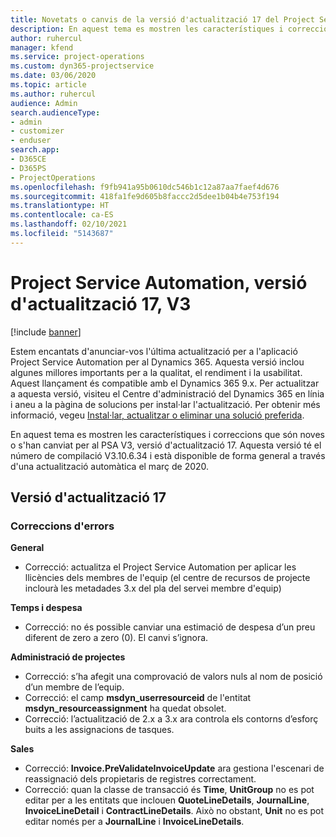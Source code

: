 ```yaml
---
title: Novetats o canvis de la versió d'actualització 17 del Project Service Automation, V3
description: En aquest tema es mostren les característiques i correccions disponibles al Project Service Automation V3, versió d'actualització 17.
author: ruhercul
manager: kfend
ms.service: project-operations
ms.custom: dyn365-projectservice
ms.date: 03/06/2020
ms.topic: article
ms.author: ruhercul
audience: Admin
search.audienceType:
- admin
- customizer
- enduser
search.app:
- D365CE
- D365PS
- ProjectOperations
ms.openlocfilehash: f9fb941a95b0610dc546b1c12a87aa7faef4d676
ms.sourcegitcommit: 418fa1fe9d605b8faccc2d5dee1b04b4e753f194
ms.translationtype: HT
ms.contentlocale: ca-ES
ms.lasthandoff: 02/10/2021
ms.locfileid: "5143687"
---
```

# <a name="project-service-automation-update-release-17-v3"></a>Project Service Automation, versió d'actualització 17, V3

[!include [banner](../includes/psa-now-project-operations.md)]

Estem encantats d'anunciar-vos l'última actualització per a l'aplicació Project Service Automation per al Dynamics 365. Aquesta versió inclou algunes millores importants per a la qualitat, el rendiment i la usabilitat.  Aquest llançament és compatible amb el Dynamics 365 9.x. Per actualitzar a aquesta versió, visiteu el Centre d'administració del Dynamics 365 en línia i aneu a la pàgina de solucions per instal·lar l'actualització. Per obtenir més informació, vegeu [Instal·lar, actualitzar o eliminar una solució preferida](https://docs.microsoft.com/power-platform/admin/install-remove-preferred-solution).

En aquest tema es mostren les característiques i correccions que són noves o s'han canviat per al PSA V3, versió d'actualització 17. Aquesta versió té el número de compilació V3.10.6.34 i està disponible de forma general a través d'una actualització automàtica el març de 2020.


## <a name="update-release-17"></a>Versió d'actualització 17

### <a name="bug-fixes"></a>Correccions d'errors

**General**

- Correcció: actualitza el Project Service Automation per aplicar les llicències dels membres de l'equip (el centre de recursos de projecte inclourà les metadades 3.x del pla del servei membre d'equip)
 
**Temps i despesa**

- Correcció: no és possible canviar una estimació de despesa d’un preu diferent de zero a zero (0). El canvi s’ignora.

**Administració de projectes**

- Correcció: s’ha afegit una comprovació de valors nuls al nom de posició d’un membre de l’equip.
- Correcció: el camp **msdyn_userresourceid** de l'entitat **msdyn_resourceassignment** ha quedat obsolet.
- Correcció: l’actualització de 2.x a 3.x ara controla els contorns d’esforç buits a les assignacions de tasques.

**Sales**

- Correcció: **Invoice.PreValidateInvoiceUpdate** ara gestiona l'escenari de reassignació dels propietaris de registres correctament.
- Correcció: quan la classe de transacció és **Time**, **UnitGroup** no es pot editar per a les entitats que inclouen **QuoteLineDetails**, **JournalLine**, **InvoiceLineDetail** i **ContractLineDetails**. Això no obstant, **Unit** no es pot editar només per a **JournalLine** i **InvoiceLineDetails**.


